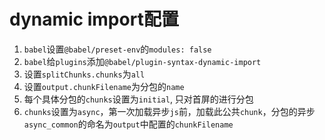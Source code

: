 # dynamic import配置
1. `babel`设置`@babel/preset-env`的`modules: false`
2. `babel`给`plugins`添加`@babel/plugin-syntax-dynamic-import`
3. 设置`splitChunks.chunks`为`all`
4. 设置`output.chunkFilename`为分包的`name`
5. 每个具体分包的`chunks`设置为`initial`, 只对首屏的进行分包
6. `chunks`设置为`async`，第一次加载异步`js`前，加载此公共`chunk`，分包的异步`async_common`的命名为`output`中配置的`chunkFilename`